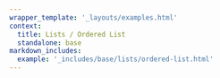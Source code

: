 ```yaml
---
wrapper_template: '_layouts/examples.html'
context:
  title: Lists / Ordered List
  standalone: base
markdown_includes:
  example: '_includes/base/lists/ordered-list.html'
---
```

